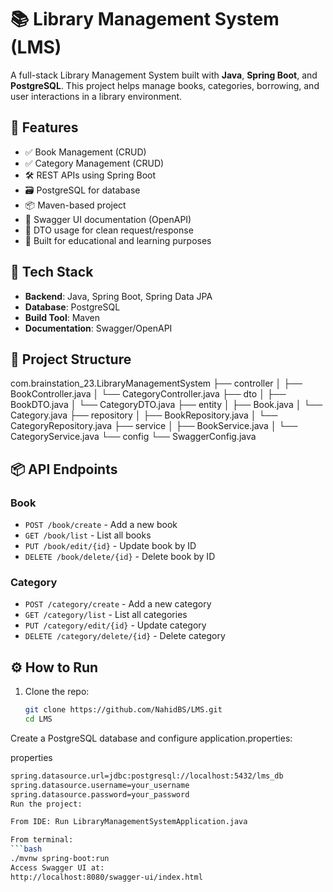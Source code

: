 # 📚 Library Management System (LMS)

A full-stack Library Management System built with **Java**, **Spring Boot**, and **PostgreSQL**. This project helps manage books, categories, borrowing, and user interactions in a library environment.

## 🚀 Features

- ✅ Book Management (CRUD)
- ✅ Category Management (CRUD)
- 🛠️ REST APIs using Spring Boot
- 🗃️ PostgreSQL for database
- 📦 Maven-based project
- 📄 Swagger UI documentation (OpenAPI)
- 🔐 DTO usage for clean request/response
- 🧪 Built for educational and learning purposes

## 🧱 Tech Stack

- **Backend**: Java, Spring Boot, Spring Data JPA
- **Database**: PostgreSQL
- **Build Tool**: Maven
- **Documentation**: Swagger/OpenAPI

## 📂 Project Structure
com.brainstation_23.LibraryManagementSystem
├── controller
│ ├── BookController.java
│ └── CategoryController.java
├── dto
│ ├── BookDTO.java
│ └── CategoryDTO.java
├── entity
│ ├── Book.java
│ └── Category.java
├── repository
│ ├── BookRepository.java
│ └── CategoryRepository.java
├── service
│ ├── BookService.java
│ └── CategoryService.java
└── config
└── SwaggerConfig.java


## 📦 API Endpoints

### Book
- `POST /book/create` - Add a new book
- `GET /book/list` - List all books
- `PUT /book/edit/{id}` - Update book by ID
- `DELETE /book/delete/{id}` - Delete book by ID

### Category
- `POST /category/create` - Add a new category
- `GET /category/list` - List all categories
- `PUT /category/edit/{id}` - Update category
- `DELETE /category/delete/{id}` - Delete category

## ⚙️ How to Run

1. Clone the repo:
   ```bash
   git clone https://github.com/NahidBS/LMS.git
   cd LMS
Create a PostgreSQL database and configure application.properties:

properties
```bash
spring.datasource.url=jdbc:postgresql://localhost:5432/lms_db
spring.datasource.username=your_username
spring.datasource.password=your_password
Run the project:

From IDE: Run LibraryManagementSystemApplication.java

From terminal:
```bash
./mvnw spring-boot:run
Access Swagger UI at:
http://localhost:8080/swagger-ui/index.html

